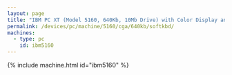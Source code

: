 ```yaml
---
layout: page
title: "IBM PC XT (Model 5160, 640Kb, 10Mb Drive) with Color Display and Soft Keyboard"
permalink: /devices/pc/machine/5160/cga/640kb/softkbd/
machines:
  - type: pc
    id: ibm5160
---
```


{% include machine.html id="ibm5160" %}
